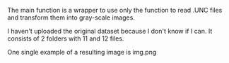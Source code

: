 The main function is a wrapper to use only the function to read .UNC files and transform them into gray-scale images.

I haven't uploaded the original dataset because I don't know if I can. It consists of 2 folders with 11 and 12 files.

One single example of a resulting image is img.png
